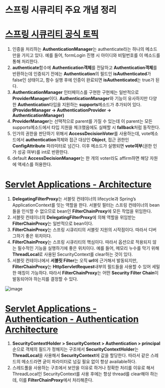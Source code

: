 스프링 시큐리티 주요 개념 정리
===
# [스프링 시큐리티 공식 토픽](https://spring.io/guides/topicals/spring-security-architecture)
1. 인증을 처리하는 **AuthenticationManager**는 authenticate라는 하나의 메소드만을 가지고 있다. 예를 들어, formLogin 진행 시 아이디와 비밀번호를 이 메소드를 통해 처리한다.
2. **authenticate**함수에 **Authentication객체**를 전달하고 **Authentication객체**를 반환하는데 인증되기 전에는 **Authentication**의 필드인 **isAuthenticated**가 false인 상태이고, 함수 실행 후에 인증이 완료되면 **isAuthenticated**는 true가 된다.
3. **AuthenticationManager** 인터페이스를 구현한 구현체는 일반적으로 **ProviderManager**이다. **AuthenticationManager**와 기능이 유사하지만 다양한 **Authentication**타입을 지원하는 **supports**메소드가 추가되어 있다.**(ProviderManager -> AuthenticationProvider -> AuthenticationManager)**
4. **ProviderManager**는 선택적으로 parent를 가질 수 있는데 이 parent는 모든 supports메소드에서 타입 지원을 체크했음에도 실패할 시 **fallback**처럼 동작한다.
5. 인가의 권한을 판단하기 위해서 **AccessDecisionVoter**를 사용하는데, vote메소드에서 **authentication**객체와 접근 대상인 **Object**, 접근 권한인 **ConfigAttribute** 파라미터로 넘긴다. 이후 메소드가 실행되면 **vote여부**(권한 인가 성공 여부)를 int로 반환한다.
6. default **AccessDecisionManager**는 한 개의 voter라도 affirm하면 해당 자원에 액세스를 허용한다.

# [Servlet Applications - Architecture](https://docs.spring.io/spring-security/reference/servlet/architecture.html)
1. **DelegatingFilterProxy**는 서블릿 컨테이너의 lifecycle과 Spring’s ApplicationContext를 잇는 역할을 한다. 서블릿 필터는 스프링 컨테이너의 bean들을 인식할 수 없으므로 bean인 **FilterChainProxy**에 모든 작업을 위임한다.
2. 서블릿 컨테이너의 **DelegatingFilterProxy**에 의해 역할을 위임받는 **FilterChainProxy**는 일반적으로 bean이다.
3. **FilterChainProxy**는 스프링 시큐리티의 서블릿 지원의 시작점이다. 따라서 디버그하기 좋은 위치이다.
4. **FilterChainProxy**는 스프링 시큐리티의 핵심이다. 따라서 옵션으로 적용되지 않는 필수적인 기능을 실행하기에 좋은 위치이다. 예를 들어, 메모리 누수를 막기 위해 **ThreadLocal**로 사용된 SecurityContext를 clear하는 것이 있다.
5. 서블릿 컨테이너에서 **서블릿 Filter**는 오직 **url**에 근거해서 발동되지만, **FilterChainProxy**는 **HttpServletRequest**내부의 필드들을 사용할 수 있어 세밀한 매칭이 가능하다. 따라서 **FilterChainProxy**는 어떤 **Security Filter Chain**이 발동되어야 하는지를 결정할 수 있다.

![image](https://user-images.githubusercontent.com/55550753/162989585-7fc980ca-bc14-4443-b07f-59fd92b2780a.png)

# [Servlet Applications - Authentication - Authentication Architecture](https://docs.spring.io/spring-security/reference/servlet/authentication/architecture.html)
1. **SecurityContextHolder > SecurityContext > Authentication > principal** 순으로 객체의 필드가 정해지는 구조에서 **SecurityContextHolder**는 **ThreadLocal**을 사용해서 **SecurityContext**에 값을 할당한다. 따라서 같은 스레드의 메소드라면 굳이 파라미터로 넘길 필요 없이 항상 available하다.
2. 스레드풀을 사용하는 구조에서 보안을 이유로 하거나 정확한 처리를 이유로 해서 ThreadLocal인 SecurityContext를 사용 후에는 항상 thread를 clear해야 하는데, 이를 **FilterChainProxy**에서 처리해준다.  